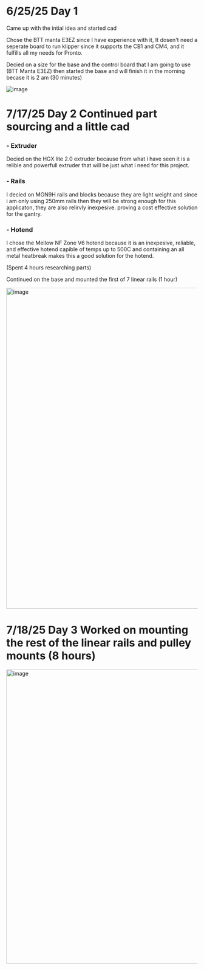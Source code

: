 # 6/25/25 Day 1
Came up with the intial idea and started cad

Chose the BTT manta E3EZ since I have experience with it, It dosen't need a seperate board to run klipper since it supports the CB1 and CM4, and it fulfills all my needs for Pronto.

Decied on a size for the base and the control board that I am going to use (BTT Manta E3EZ) then started the base and will finish it in the morning becase it is 2 am (30 minutes)

![image](https://github.com/user-attachments/assets/b4ded102-eb55-47ec-a571-1f3344703804)

# 7/17/25 Day 2 Continued part sourcing and a little cad


### - Extruder

Decied on the HGX lite 2.0 extruder because from what i have seen it is a relible and powerfull extruder that will be just what i need for this project.

### - Rails

I decied on MGN9H rails and blocks because they are light weight and since i am only using 250mm rails then they will be strong enough for this applicaton, they are also relirvly inexpesive. proving a cost effective solution for the gantry.

### - Hotend

I chose the Mellow NF Zone V6 hotend because it is an inexpesive, reliable, and effective hotend capible of temps up to 500C and containing an all metal heatbreak makes this a good solution for the hotend.

(Spent 4 hours researching parts)

Continued on the base and mounted the first of 7 linear rails (1 hour)

<img width="808" height="844" alt="image" src="https://github.com/user-attachments/assets/cd6acde6-80f7-4422-9922-93aff647d7ee" />

# 7/18/25 Day 3 Worked on mounting the rest of the linear rails and pulley mounts (8 hours)


<img width="765" height="774" alt="image" src="https://github.com/user-attachments/assets/20c816e6-e28e-425f-b315-048f5a6691b9" />

